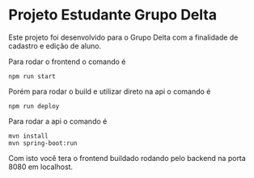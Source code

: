 # Projeto Estudante Grupo Delta

Este projeto foi desenvolvido para o Grupo Delta com a finalidade de cadastro e edição de aluno.

Para rodar o frontend o comando é
```
npm run start
```

Porém para rodar o build e utilizar direto na api o comando é
```
npm run deploy
```

Para rodar a api o comando é
```
mvn install
mvn spring-boot:run
```

Com isto você tera o frontend buildado rodando pelo backend na porta 8080 em localhost.
